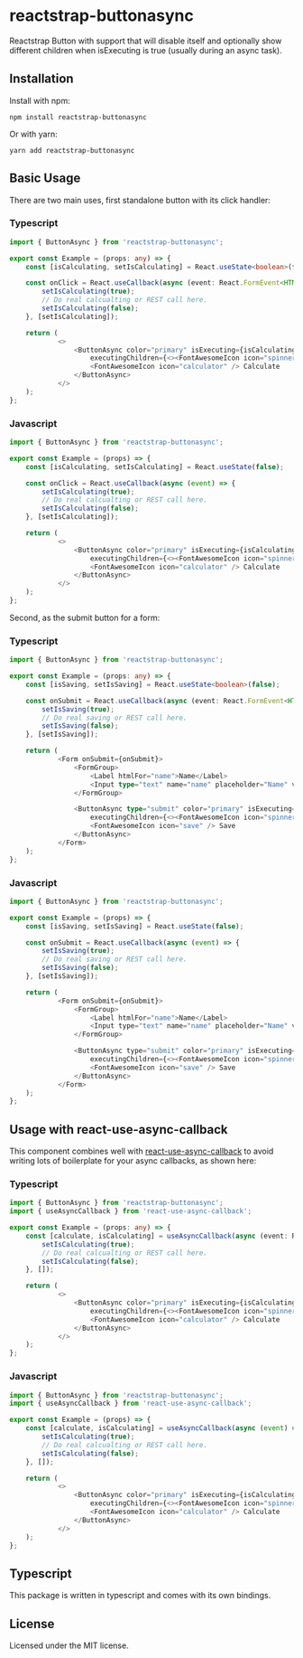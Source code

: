 # reactstrap-buttonasync
Reactstrap Button with support that will disable itself and optionally show different children when isExecuting is true (usually during an async task).

## Installation

Install with npm:

```shell
npm install reactstrap-buttonasync
```

Or with yarn:

```shell
yarn add reactstrap-buttonasync
```

## Basic Usage

There are two main uses, first standalone button with its click handler:

### Typescript
```ts
import { ButtonAsync } from 'reactstrap-buttonasync';

export const Example = (props: any) => {
	const [isCalculating, setIsCalculating] = React.useState<boolean>(false);

	const onClick = React.useCallback(async (event: React.FormEvent<HTMLButtonElement>) => {
		setIsCalculating(true);
        // Do real calcualting or REST call here.
		setIsCalculating(false);
    }, [setIsCalculating]); 

	return (
			<>
				<ButtonAsync color="primary" isExecuting={isCalculating} onClick={onClick}
					executingChildren={<><FontAwesomeIcon icon="spinner" spin /> Calculating...</>}>
					<FontAwesomeIcon icon="calculator" /> Calculate
				</ButtonAsync>
            </>
    );
};
```

### Javascript
```js
import { ButtonAsync } from 'reactstrap-buttonasync';

export const Example = (props) => {
	const [isCalculating, setIsCalculating] = React.useState(false);

	const onClick = React.useCallback(async (event) => {
		setIsCalculating(true);
        // Do real calcualting or REST call here.
		setIsCalculating(false);
    }, [setIsCalculating]); 

	return (
			<>
				<ButtonAsync color="primary" isExecuting={isCalculating} onClick={onClick}
					executingChildren={<><FontAwesomeIcon icon="spinner" spin /> Calculating...</>}>
					<FontAwesomeIcon icon="calculator" /> Calculate
				</ButtonAsync>
            </>
    );
};
```

Second, as the submit button for a form:
### Typescript
```ts
import { ButtonAsync } from 'reactstrap-buttonasync';

export const Example = (props: any) => {
	const [isSaving, setIsSaving] = React.useState<boolean>(false);

	const onSubmit = React.useCallback(async (event: React.FormEvent<HTMLFormElement>) => {
		setIsSaving(true);
        // Do real saving or REST call here.
		setIsSaving(false);
    }, [setIsSaving]); 

	return (
            <Form onSubmit={onSubmit}>
				<FormGroup>
                    <Label htmlFor="name">Name</Label>
                    <Input type="text" name="name" placeholder="Name" value={props.name} />
                </FormGroup>

				<ButtonAsync type="submit" color="primary" isExecuting={isSaving}
					executingChildren={<><FontAwesomeIcon icon="spinner" spin /> Saving...</>}>
					<FontAwesomeIcon icon="save" /> Save
				</ButtonAsync>
            </Form>
    );
};
```

### Javascript
```js
import { ButtonAsync } from 'reactstrap-buttonasync';

export const Example = (props) => {
	const [isSaving, setIsSaving] = React.useState(false);

	const onSubmit = React.useCallback(async (event) => {
        setIsSaving(true);
        // Do real saving or REST call here.
		setIsSaving(false);
    }, [setIsSaving]); 

	return (
            <Form onSubmit={onSubmit}>
				<FormGroup>
                    <Label htmlFor="name">Name</Label>
                    <Input type="text" name="name" placeholder="Name" value={props.name} />
                </FormGroup>

				<ButtonAsync type="submit" color="primary" isExecuting={isSaving}
					executingChildren={<><FontAwesomeIcon icon="spinner" spin /> Saving...</>}>
					<FontAwesomeIcon icon="save" /> Save
				</ButtonAsync>
            </Form>
    );
};
```

## Usage with react-use-async-callback

This component combines well with [react-use-async-callback](https://github.com/scottbamford/react-use-async-callback#readme) to avoid writing lots of boilerplate for your
async callbacks, as shown here:

### Typescript
```ts
import { ButtonAsync } from 'reactstrap-buttonasync';
import { useAsyncCallback } from 'react-use-async-callback';

export const Example = (props: any) => {
	const [calculate, isCalculating] = useAsyncCallback(async (event: React.FormEvent<HTMLButtonElement>) => {
		setIsCalculating(true);
        // Do real calcualting or REST call here.
		setIsCalculating(false);
    }, []); 

	return (
			<>
				<ButtonAsync color="primary" isExecuting={isCalculating} onClick={calculate}
					executingChildren={<><FontAwesomeIcon icon="spinner" spin /> Calculating...</>}>
					<FontAwesomeIcon icon="calculator" /> Calculate
				</ButtonAsync>
            </>
    );
};
```

### Javascript
```js
import { ButtonAsync } from 'reactstrap-buttonasync';
import { useAsyncCallback } from 'react-use-async-callback';

export const Example = (props) => {
	const [calculate, isCalculating] = useAsyncCallback(async (event) => {
		setIsCalculating(true);
        // Do real calcualting or REST call here.
		setIsCalculating(false);
    }, []); 

	return (
			<>
				<ButtonAsync color="primary" isExecuting={isCalculating} onClick={calculate}
					executingChildren={<><FontAwesomeIcon icon="spinner" spin /> Calculating...</>}>
					<FontAwesomeIcon icon="calculator" /> Calculate
				</ButtonAsync>
            </>
    );
};
```

## Typescript
This package is written in typescript and comes with its own bindings.

## License

Licensed under the MIT license.
